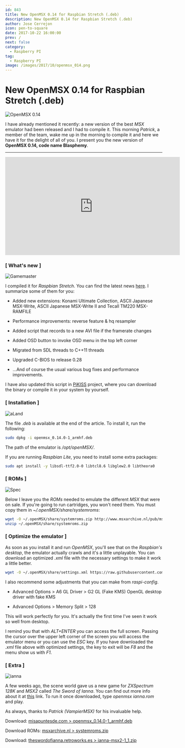 ```yaml
---
id: 843
title: New OpenMSX 0.14 for Raspbian Stretch (.deb)
description: New OpenMSX 0.14 for Raspbian Stretch (.deb)
author: Jose Cerrejon
icon: pen-to-square
date: 2017-10-22 16:00:00
prev: /
next: false
category:
  - Raspberry PI
tag:
  - Raspberry PI
image: /images/2017/10/openmsx_014.png
---
```


# New OpenMSX 0.14 for Raspbian Stretch (.deb)

![OpenMSX 0.14](/images/2017/10/openmsx_014.png "OpenMSX 0.14")

I have already mentioned it recently: a new version of the best *MSX* emulator had been released and I had to compile it. This morning *Patrick*, a member of the team, wake me up in the morning to compile it and here we have it for the delight of all of you. I present you the new version of **OpenMSX 0.14, code name Blasphemy**.

- - -
<iframe width="560" height="315" src="https://www.youtube.com/embed/z3vvoXpfbws" frameborder="0" allowfullscreen></iframe>

###  [ What's new ]

![Gamemaster](/images/msx_GameMaster.jpg)

I compiled it for *Raspbian Stretch*. You can find the latest news [here](https://raw.githubusercontent.com/openMSX/openMSX/RELEASE_0_14_0/doc/release-notes.txt). I summarize some of them for you:

* Added new extensions: Konami Ultimate Collection, ASCII Japanese MSX-Write, ASCII Japanese MSX-Write II and Tecall TM220 MSX-RAMFILE

* Performance improvements: reverse feature & hq resampler

* Added script that records to a new AVI file if the framerate changes

* Added OSD button to invoke OSD menu in the top left corner

* Migrated from SDL threads to C++11 threads

* Upgraded C-BIOS to release 0.28

* ...And of course the usual various bug fixes and performance improvements.

I have also updated this script in [PiKISS](https://github.com/jmcerrejon/PiKISS) project, where you can download the binary or compile it in your system by yourself. 

###  [ Installation ]

![aLand](/images/msx_AtleticLand.jpg)

The file *.deb* is available at the end of the article. To install it, run the following:

```bash
sudo dpkg -i openmsx_0.14.0-1_armhf.deb
```

The path of the emulator is */opt/openMSX/*. 

If you are running *Raspbian Lite*, you need to install some extra packages:

```bash
sudo apt install -y libsdl-ttf2.0-0 libtcl8.6 libglew2.0 libtheora0
```

###  [ ROMs ]

![Spec](/images/2014/03/svi-728.jpg)

Below I leave you the *ROMs* needed to emulate the different *MSX* that were on sale. If you're going to run cartridges, you won't need them. You must copy them in *~/.openMSX/share/systemroms*:

```bash
wget -O ~/.openMSX/share/systemroms.zip http://www.msxarchive.nl/pub/msx/emulator/openMSX/systemroms.zip
unzip ~/.openMSX/share/systemroms.zip
```

###  [ Optimize the emulator ]

As soon as you install it and run *OpenMSX*, you'll see that on the *Raspbian's desktop*, the emulator actually crawls and it's a little unplayable. You can download an optimized *.xml* file with the necessary settings to make it work a little better.

```bash
wget -O ~/.openMSX/share/settings.xml https://raw.githubusercontent.com/jmcerrejon/PiKISS/master/res/settings.xml
```

I also recommend some adjustments that you can make from *raspi-config*.

* Advanced Options > A6 GL Driver >  G2 GL (Fake KMS) OpenGL desktop driver with fake KMS

* Advanced Options > Memory Split > 128

This will work perfectly for you. It's actually the first time I've seen it work so well from desktop.

I remind you that with *ALT+ENTER* you can access the full screen. Passing the cursor over the upper left corner of the screen you will access the emulator menu or you can use the *ESC* key. If you have downloaded the *.xml* file above with optimized settings, the key to exit will be *F8* and the menu show us with *F1*.

###  [ Extra ]

![ianna](/images/2017/10/ianna.png)

A few weeks ago, the scene world gave us a new game for *ZXSpectrum 128K* and  *MSX2* called *The Sword of Ianna*. You can find out more info about it at [this](http://theswordofianna.retroworks.es/en/575-2/) link. To run it once downloaded, type *openmsx ianna.rom* and play.

As always, thanks to *Patrick (VampierMSX)* for his invaluable help.

Download: [misapuntesde.com > openmsx_0.14.0-1_armhf.deb](/res/openmsx_0.14.0-1_armhf.deb)

Download ROMs: [msxarchive.nl > systemroms.zip](http://www.msxarchive.nl/pub/msx/emulator/openMSX/systemroms.zip)

Download: [theswordofianna.retroworks.es > ianna-msx2-1_1.zip](http://www.retroworks.es/php/download.php?file=ianna-msx2-1_1.zip)
